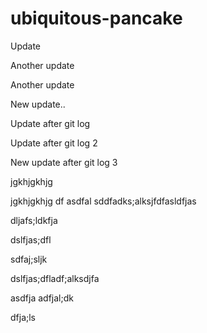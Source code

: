# ubiquitous-pancake

Update

Another update

Another update

New update..

Update after git log

Update after git log 2


New update after git log 3


jgkhjgkhjg

jgkhjgkhjg
df
asdfal
sddfadks;alksjfdfasldfjas

dljafs;ldkfja

dslfjas;dfl

sdfaj;sljk

dslfjas;dfladf;alksdjfa

asdfja
adfjal;dk

dfja;ls
